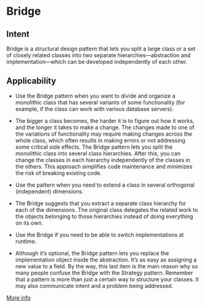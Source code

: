 # Bridge
## Intent
Bridge is a structural design pattern that lets you split a large class or a set of closely related classes into two separate hierarchies—abstraction and implementation—which can be developed independently of each other.

## Applicability
- Use the Bridge pattern when you want to divide and organize a monolithic class that has several variants of some functionality (for example, if the class can work with various database servers).

- The bigger a class becomes, the harder it is to figure out how it works, and the longer it takes to make a change. The changes made to one of the variations of functionality may require making changes across the whole class, which often results in making errors or not addressing some critical side effects.
The Bridge pattern lets you split the monolithic class into several class hierarchies. After this, you can change the classes in each hierarchy independently of the classes in the others. This approach simplifies code maintenance and minimizes the risk of breaking existing code.

- Use the pattern when you need to extend a class in several orthogonal (independent) dimensions.

- The Bridge suggests that you extract a separate class hierarchy for each of the dimensions. The original class delegates the related work to the objects belonging to those hierarchies instead of doing everything on its own.

- Use the Bridge if you need to be able to switch implementations at runtime.

- Although it’s optional, the Bridge pattern lets you replace the implementation object inside the abstraction. It’s as easy as assigning a new value to a field.
By the way, this last item is the main reason why so many people confuse the Bridge with the Strategy pattern. Remember that a pattern is more than just a certain way to structure your classes. It may also communicate intent and a problem being addressed.

[More info](https://refactoring.guru/design-patterns/bridge)
